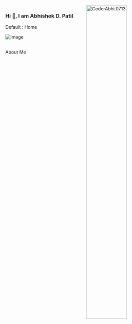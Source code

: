 <img width=50% align=right title="Coder Abhi." alt="CoderAbhi.0713" src="https://capsule-render.vercel.app/api?type=waving&color=gradient&customColorList=6,11,20&height=150&section=header&text=Portfolio&fontSize=40&fontColor=fff&animation=twinkling&fontAlignY=32"/>

### Hi 👋, I am Abhishek D. Patil 

<p>Default : Home </p>

![image](https://user-images.githubusercontent.com/105943862/231214818-7e765ec0-f521-48f1-ac0a-1882ac5922ac.png)


##
<p> About Me </p>
